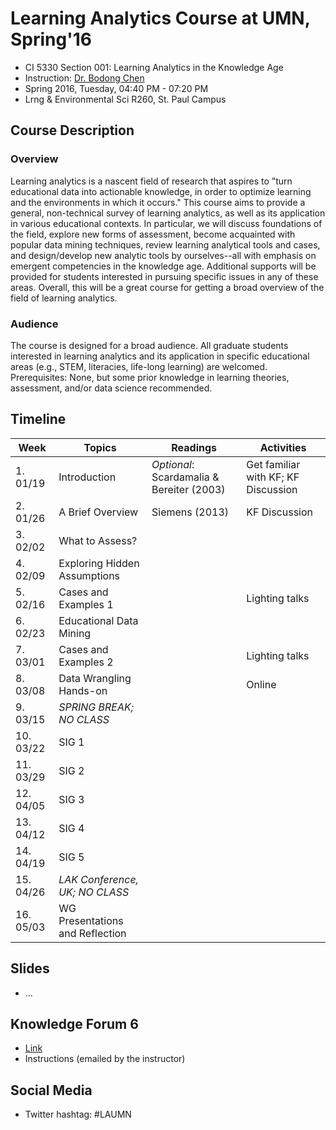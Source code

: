 # Learning Analytics Course at UMN, Spring'16

- CI 5330 Section 001: Learning Analytics in the Knowledge Age
- Instruction: [Dr. Bodong Chen](http://meefen.github.io/)
- Spring 2016, Tuesday, 04:40 PM - 07:20 PM
- Lrng & Environmental Sci R260, St. Paul Campus

## Course Description

### Overview

Learning analytics is a nascent field of research that aspires to "turn educational data into actionable knowledge, in order to optimize learning and the environments in which it occurs." This course aims to provide a general, non-technical survey of learning analytics, as well as its application in various educational contexts. In particular, we will discuss foundations of the field, explore new forms of assessment, become acquainted with popular data mining techniques, review learning analytical tools and cases, and design/develop new analytic tools by ourselves--all with emphasis on emergent competencies in the knowledge age. Additional supports will be provided for students interested in pursuing specific issues in any of these areas. Overall, this will be a great course for getting a broad overview of the field of learning analytics.

### Audience
The course is designed for a broad audience. All graduate students interested in learning analytics and its application in specific educational areas (e.g., STEM, literacies, life-long learning) are welcomed. Prerequisites: None, but some prior knowledge in learning theories, assessment, and/or data science recommended.

## Timeline

| Week       | Topics          | Readings     | Activities      |
| ---------- | ----------- | ------------- | ----------- |
| 1. 01/19   | Introduction | *Optional*: Scardamalia & Bereiter (2003)  | Get familiar with KF; KF Discussion |
| 2. 01/26   | A Brief Overview | Siemens (2013) | KF Discussion |
| 3. 02/02   | What to Assess? |  |  |
| 4. 02/09  | Exploring Hidden Assumptions |  |  |
| 5. 02/16  | Cases and Examples 1 |  | Lighting talks |
| 6. 02/23  | Educational Data Mining |  |  |
| 7. 03/01  | Cases and Examples 2 |  | Lighting talks |
| 8. 03/08  | Data Wrangling Hands-on |  | Online |
| 9. 03/15  | *SPRING BREAK; NO CLASS* |  |  |
| 10. 03/22 | SIG 1 |  |  |
| 11. 03/29 | SIG 2 |  |  |
| 12. 04/05 | SIG 3 |  |  |
| 13. 04/12 | SIG 4 |  |  |
| 14. 04/19 | SIG 5 |  |  |
| 15. 04/26 | *LAK Conference, UK; NO CLASS* |  |  |
| 16. 05/03 | WG Presentations and Reflection |  |  |

## Slides

- ...

## Knowledge Forum 6
- [Link](http://bit.ly/kf-6)
- Instructions (emailed by the instructor)

## Social Media
- Twitter hashtag: #LAUMN
